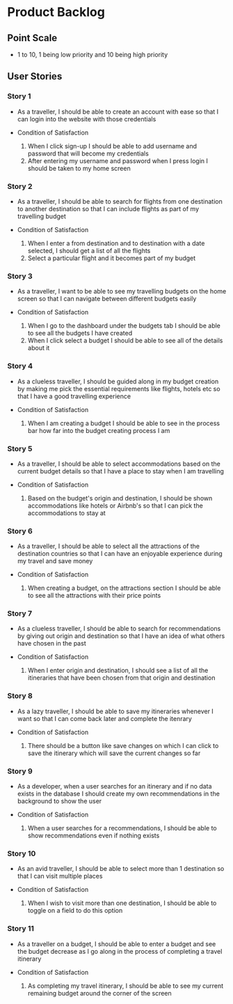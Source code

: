 # Product Backlog

## Point Scale

 - 1 to 10, 1 being low priority and 10 being high priority

## User Stories

### Story 1


- As a traveller, I should be able to create an account with ease so that I can login into the website with those credentials

- Condition of Satisfaction
    1. When I click sign-up I should be able to add username and password that will become my credentials
    2. After entering my username and password when I press login I should be taken to my home screen

### Story 2

- As a traveller, I should be able to search for flights from one destination to another destination so that I can include flights as part of my travelling budget

- Condition of Satisfaction
    1. When I enter a from destination and to destination with a date selected, I should get a list of all the flights
    2. Select a particular flight and it becomes part of my budget

### Story 3

- As a traveller, I want to be able to see my travelling budgets on the home screen so that I can navigate between different budgets easily

- Condition of Satisfaction
    1. When I go to the dashboard under the budgets tab I should be able to see all the budgets I have created
    2. When I click select a budget I should be able to see all of the details about it  

### Story 4

- As a clueless traveller, I should be guided along in my budget creation by making me pick the essential requirements like flights, hotels etc so that I have a good travelling experience

- Condition of Satisfaction
    1. When I am creating a budget I should be able to see in the process bar how far into the budget creating process I am

### Story 5

- As a traveller, I should be able to select accommodations based on the current budget details so that I have a place to stay when I am travelling

- Condition of Satisfaction
    1. Based on the budget's origin and destination, I should be shown accommodations like hotels or Airbnb's so that I can pick the accommodations to stay at

### Story 6
- As a traveller, I should be able to select all the attractions of the destination countries so that I can have an enjoyable experience during my travel and save money

- Condition of Satisfaction
    1. When creating a budget, on the attractions section I should be able to see all the attractions with their price points

### Story 7

- As a clueless traveller, I should be able to search for recommendations by giving out origin and destination so that I have an idea of what others have chosen in the past

- Condition of Satisfaction
    1. When I enter origin and destination, I should see a list of all the itineraries that have been chosen from that origin and destination

### Story 8

- As a lazy traveller, I should be able to save my itineraries whenever I want so that I can come back later and complete the itenrary

- Condition of Satisfaction
    1. There should be a button like save changes on which I can click to save the itinerary which will save the current changes so far


### Story 9

- As a developer, when a user searches for an itinerary and if no data exists in the database I should create my own recommendations in the background to show the user

- Condition of Satisfaction
    1. When a user searches for a recommendations, I should be able to show recommendations even if nothing exists

### Story 10

- As an avid traveller, I should be able to select more than 1 destination so that I can visit multiple places

- Condition of Satisfaction
    1. When I wish to visit more than one destination, I should be able to toggle on a field to do this option

### Story 11

- As a traveller on a budget, I should be able to enter a budget and see the budget decrease as I go along in the process of completing a travel itinerary

- Condition of Satisfaction
    1. As completing my travel itinerary, I should be able to see my current remaining budget around the corner of the screen
